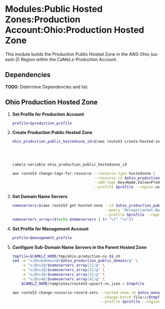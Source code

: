 # Modules:Public Hosted Zones:Production Account:Ohio:Production Hosted Zone

This module builds the Production Public Hosted Zone in the AWS Ohio (us-east-2) Region within the
CaMeLz-Production Account.

## Dependencies

**TODO**: Determine Dependencies and list.

## Ohio Production Hosted Zone

1. **Set Profile for Production Account**

    ```bash
    profile=$production_profile
    ```

1. **Create Production Public Hosted Zone**

    ```bash
    ohio_production_public_hostedzone_id=$(aws route53 create-hosted-zone --name $ohio_production_public_domain \
                                                                          --hosted-zone-config Comment="Public Zone for $ohio_production_public_domain",PrivateZone=false \
                                                                          --caller-reference $(date +%s) \
                                                                          --query 'HostedZone.Id' \
                                                                          --profile $profile --region us-east-1 --output text | cut -f3 -d /)
    camelz-variable ohio_production_public_hostedzone_id

    aws route53 change-tags-for-resource --resource-type hostedzone \
                                         --resource-id $ohio_production_public_hostedzone_id \
                                         --add-tags Key=Name,Value=Production-PublicHostedZone Key=Company,Value=CaMeLz Key=Environment,Value=Production \
                                         --profile $profile --region us-east-1 --output text
    ```

1. **Get Domain Name Servers**

    ```bash
    nameservers=$(aws route53 get-hosted-zone --id $ohio_production_public_hostedzone_id \
                                              --query 'DelegationSet.NameServers' \
                                              --profile $profile --region us-east-1 --output text)
    nameservers_array=($(echo $nameservers | tr "\t" "\n"))
    ```

1. **Set Profile for Management Account**

    ```bash
    profile=$management_profile
    ```

1. **Configure Sub-Domain Name Servers in the Parent Hosted Zone**

    ```bash
    tmpfile=$CAMELZ_HOME/tmp/ohio-production-ns-$$.sh
    sed -e "s/@subdomain@/$ohio_production_public_domain/g" \
        -e "s/@ns1@/$nameservers_array[1]/g" \
        -e "s/@ns2@/$nameservers_array[2]/g" \
        -e "s/@ns3@/$nameservers_array[3]/g" \
        -e "s/@ns4@/$nameservers_array[4]/g" \
        $CAMELZ_HOME/templates/route53-upsert-ns.json > $tmpfile

    aws route53 change-resource-record-sets --hosted-zone-id $ohio_management_public_hostedzone_id \
                                            --change-batch file://$tmpfile \
                                            --profile $profile --region us-east-1 --output text
    ```

